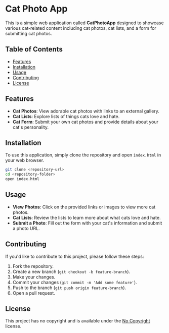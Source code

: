 # Cat Photo App

This is a simple web application called **CatPhotoApp** designed to showcase various cat-related content including cat photos, cat lists, and a form for submitting cat photos.

## Table of Contents

- [Features](#features)
- [Installation](#installation)
- [Usage](#usage)
- [Contributing](#contributing)
- [License](#license)

## Features

- **Cat Photos**: View adorable cat photos with links to an external gallery.
- **Cat Lists**: Explore lists of things cats love and hate.
- **Cat Form**: Submit your own cat photos and provide details about your cat's personality.

## Installation

To use this application, simply clone the repository and open `index.html` in your web browser.

```bash
git clone <repository-url>
cd <repository-folder>
open index.html
```

## Usage

- **View Photos**: Click on the provided links or images to view more cat photos.
- **Cat Lists**: Review the lists to learn more about what cats love and hate.
- **Submit a Photo**: Fill out the form with your cat's information and submit a photo URL.

## Contributing

If you'd like to contribute to this project, please follow these steps:

1. Fork the repository.
2. Create a new branch (`git checkout -b feature-branch`).
3. Make your changes.
4. Commit your changes (`git commit -m 'Add some feature'`).
5. Push to the branch (`git push origin feature-branch`).
6. Open a pull request.

## License

This project has no copyright and is available under the [No Copyright](https://www.freecodecamp.org) license.
